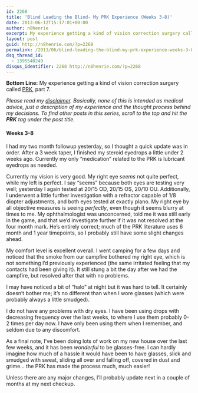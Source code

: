 ```yaml
---
id: 2268
title: 'Blind Leading the Blind- My PRK Experience (Weeks 3-8)'
date: 2013-06-12T15:17:01+00:00
author: n8henrie
excerpt: My experience getting a kind of vision correction surgery called PRK, part 7.
layout: post
guid: http://n8henrie.com/?p=2268
permalink: /2013/06/blind-leading-the-blind-my-prk-experience-weeks-3-8/
dsq_thread_id:
  - 1395540249
disqus_identifier: 2268 http://n8henrie.com/?p=2268
---
```

**Bottom Line:** My experience getting a kind of vision correction surgery called <a target="_blank" href="http://en.wikipedia.org/wiki/Photorefractive_keratectomy" title="Photorefractive keratectomy - Wikipedia, the free encyclopedia">PRK</a>, part 7. <!--more-->

_Please read my [disclaimer](http://n8henrie.com/disclaimer). Basically, none of this is intended as medical advice, just a description of my experience and the thought process behind my decisions. To find other posts in this series, scroll to the top and hit the **PRK** tag under the post title._

#### Weeks 3-8

I had my two month followup yesterday, so I thought a quick update was in order. After a 3 week taper, I finished my steroid eyedrops a little under 2 weeks ago. Currently my only &#8220;medication&#8221; related to the PRK is lubricant eyedrops as needed.

Currently my vision is very good. My right eye _seems_ not quite perfect, while my left is perfect. I say &#8220;seems&#8221; because both eyes are testing very well; yesterday I again tested at 20/15 OD, 20/15 OS, 20/10 OU. Additionally, I underwent a little further investigation with a refractor capable of 1/8 diopter adjustments, and both eyes tested at exactly plano. My right eye by all objective measures is seeing _perfectly_, even though it seems blurry at times to me. My ophthalmologist was unconcerned, told me it was still early in the game, and that we&#8217;d investigate further if it was not resolved at the four month mark. He&#8217;s entirely correct; much of the PRK literature uses 6 month and 1 year timepoints, so I probably still have some slight changes ahead.

My comfort level is excellent overall. I went camping for a few days and noticed that the smoke from our campfire bothered my right eye, which is not something I&#8217;d previously experienced (the same irritated feeling that my contacts had been giving it). It still stung a bit the day after we had the campfire, but resolved after that with no problems.

I may have noticed a bit of &#8220;halo&#8221; at night but it was hard to tell. It certainly doesn&#8217;t bother me; it&#8217;s no different than when I wore glasses (which were probably always a little smudged).

I do not have any problems with dry eyes. I have been using drops with decreasing frequency over the last weeks, to where I use them probably 0-2 times per day now. I have only been using them when I remember, and seldom due to any discomfort.

As a final note, I&#8217;ve been doing lots of work on my new house over the last few weeks, and it has been _wonderful_ to be glasses-free. I can hardly imagine how much of a hassle it would have been to have glasses, slick and smudged with sweat, sliding all over and falling off, covered in dust and grime&#8230; the PRK has made the process much, much easier!

Unless there are any major changes, I&#8217;ll probably update next in a couple of months at my next checkup.